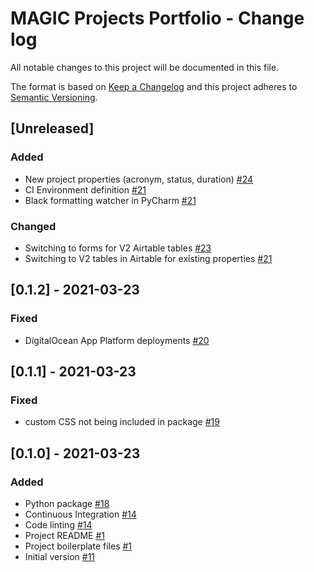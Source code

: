 # MAGIC Projects Portfolio - Change log

All notable changes to this project will be documented in this file.

The format is based on [Keep a Changelog](http://keepachangelog.com/en/1.0.0/)
and this project adheres to [Semantic Versioning](http://semver.org/spec/v2.0.0.html).

## [Unreleased]

### Added

* New project properties (acronym, status, duration)
  [#24](https://gitlab.data.bas.ac.uk/MAGIC/magic-projects-portfolio/-/issues/21)
* CI Environment definition
  [#21](https://gitlab.data.bas.ac.uk/MAGIC/magic-projects-portfolio/-/issues/21)
* Black formatting watcher in PyCharm
  [#21](https://gitlab.data.bas.ac.uk/MAGIC/magic-projects-portfolio/-/issues/21)

### Changed

* Switching to forms for V2 Airtable tables
  [#23](https://gitlab.data.bas.ac.uk/MAGIC/magic-projects-portfolio/-/issues23)
* Switching to V2 tables in Airtable for existing properties
  [#21](https://gitlab.data.bas.ac.uk/MAGIC/magic-projects-portfolio/-/issues/21)

## [0.1.2] - 2021-03-23

### Fixed

* DigitalOcean App Platform deployments
  [#20](https://gitlab.data.bas.ac.uk/MAGIC/magic-projects-portfolio/-/issues/20)

## [0.1.1] - 2021-03-23

### Fixed

* custom CSS not being included in package 
  [#19](https://gitlab.data.bas.ac.uk/MAGIC/magic-projects-portfolio/-/issues/19)

## [0.1.0] - 2021-03-23

### Added

* Python package 
  [#18](https://gitlab.data.bas.ac.uk/MAGIC/magic-projects-portfolio/-/issues/18)
* Continuous Integration 
  [#14](https://gitlab.data.bas.ac.uk/MAGIC/magic-projects-portfolio/-/issues/14)
* Code linting 
  [#14](https://gitlab.data.bas.ac.uk/MAGIC/magic-projects-portfolio/-/issues/14)
* Project README 
  [#1](https://gitlab.data.bas.ac.uk/MAGIC/magic-projects-portfolio/-/issues/1)
* Project boilerplate files 
  [#1](https://gitlab.data.bas.ac.uk/MAGIC/magic-projects-portfolio/-/issues/1)
* Initial version 
  [#11](https://gitlab.data.bas.ac.uk/MAGIC/magic-projects-portfolio/-/issues/11)
